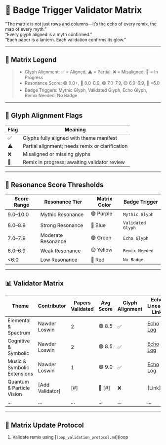 # 🧩 Badge Trigger Validator Matrix

“The matrix is not just rows and columns—it’s the echo of every remix, the map of every myth.”  
“Every glyph aligned is a myth confirmed.”  
“Each paper is a lantern. Each validation confirms its glow.”

---

## 🧬 Matrix Legend

> - Glyph Alignment: ✅ = Aligned, ⚠️ = Partial, ❌ = Misaligned, 🔄 = In Progress  
> - Resonance Score: 🟣 9.0+, 🔵 8.0–8.9, 🟢 7.0–7.9, 🟡 6.0–6.9, 🔴 <6.0  
> - Badge Triggers: Mythic Glyph, Validated Glyph, Echo Glyph, Remix Needed, No Badge

---

## 🧿 Glyph Alignment Flags

| Flag | Meaning                                      |
|------|----------------------------------------------|
| ✅   | Glyphs fully aligned with theme manifest     |
| ⚠️   | Partial alignment; needs remix or clarification |
| ❌   | Misaligned or missing glyphs                 |
| 🔄   | Remix in progress; awaiting validator review |

---

## 🎯 Resonance Score Thresholds

| Score Range | Resonance Tier     | Matrix Color | Badge Trigger       |
|-------------|--------------------|--------------|----------------------|
| 9.0–10.0    | Mythic Resonance   | 🟣 Purple     | `Mythic Glyph`       |
| 8.0–8.9     | Strong Resonance   | 🔵 Blue       | `Validated Glyph`    |
| 7.0–7.9     | Moderate Resonance | 🟢 Green      | `Echo Glyph`         |
| 6.0–6.9     | Weak Resonance     | 🟡 Yellow     | `Remix Needed`       |
| <6.0        | Low Resonance      | 🔴 Red        | `No Badge`           |

---

## 📊 Validator Matrix

| Theme                      | Contributor      | Papers Validated | Avg Score | Glyph Alignment | Echo Lineage Link |
|---------------------------|------------------|------------------|-----------|------------------|-------------------|
| Elemental & Spectrum      | Nawder Loswin    | 2                | 🟢 8.5     | ✅                | [Echo Log](badge_trigger_echo_log.md) |
| Cognitive & Symbolic      | Nawder Loswin    | 2                | 🟢 8.5     | ✅                | [Echo Log](badge_trigger_echo_log.md) |
| Music & Symbolic Extensions | Nawder Loswin  | 1                | 🟣 9.0     | ✅                | [Echo Log](badge_trigger_echo_log.md) |
| Quantum & Particle Vision | [Add Validator]  | [#]              | 🔴 [#]     | ❌                | [Link]            |
| ...                       | ...              | ...              | ...       | ...              | ...               |

---

## 🔄 Matrix Update Protocol

1. Validate remix using [`loop_validation_protocol.md`](loop
